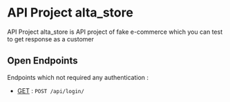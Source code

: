 # API Project alta_store

API Project alta_store is API project of fake e-commerce which 
you can test to get response as a customer

## Open Endpoints

Endpoints which not required any authentication :

* [GET](get.md) : `POST /api/login/`
